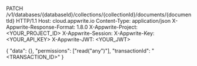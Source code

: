 PATCH /v1/databases/{databaseId}/collections/{collectionId}/documents/{documentId} HTTP/1.1
Host: cloud.appwrite.io
Content-Type: application/json
X-Appwrite-Response-Format: 1.8.0
X-Appwrite-Project: <YOUR_PROJECT_ID>
X-Appwrite-Session: 
X-Appwrite-Key: <YOUR_API_KEY>
X-Appwrite-JWT: <YOUR_JWT>

{
  "data": {},
  "permissions": ["read(\"any\")"],
  "transactionId": "<TRANSACTION_ID>"
}
